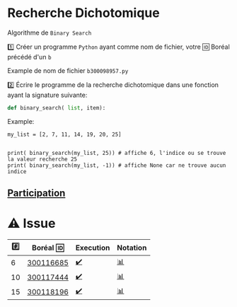 # Recherche Dichotomique

Algorithme de `Binary Search`

:one: Créer un programme `Python` ayant comme nom de fichier, votre :id: Boréal précédé d'un `b`

Example de nom de fichier `b300098957.py`

:two: Écrire le programme de la recherche dichotomique dans une fonction ayant la signature suivante:

```python
def binary_search( list, item):
```

Example: 

```
my_list = [2, 7, 11, 14, 19, 20, 25]


print( binary_search(my_list, 25)) # affiche 6, l'indice ou se trouve la valeur recherche 25
print( binary_search(my_list, -1)) # affiche None car ne trouve aucun indice
```

## [Participation](.scripts/Participation.md)

# :warning: Issue

|:hash:| Boréal :id:                | Execution          | Notation         |
|------|----------------------------|--------------------|------------------|
| 6 | [300116685](b300116685.py) | [:heavy_check_mark:](.scripts/Execution.md#etudiant-300116685) | [:bar_chart:](.scripts/Notation.md#etudiant-300116685) |
| 10 | [300117444](b300117444.py) | [:heavy_check_mark:](.scripts/Execution.md#etudiant-300117444) | [:bar_chart:](.scripts/Notation.md#etudiant-300117444) |
| 15 | [300118196](b300118196.py) | [:heavy_check_mark:](.scripts/Execution.md#etudiant-300118196) | [:bar_chart:](.scripts/Notation.md#etudiant-300118196) |



